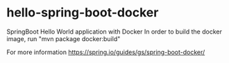 # hello-spring-boot-docker
SpringBoot Hello World application with Docker
In order to build the docker image, run "mvn package docker:build"

For more information https://spring.io/guides/gs/spring-boot-docker/
